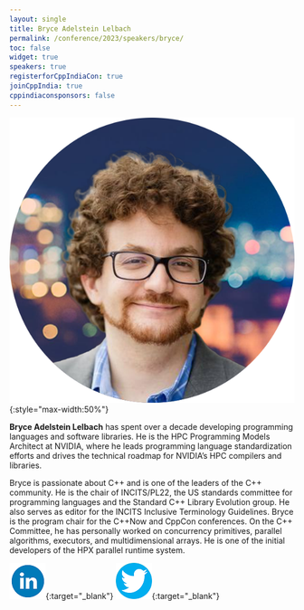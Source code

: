 ```yaml
---
layout: single
title: Bryce Adelstein Lelbach
permalink: /conference/2023/speakers/bryce/
toc: false
widget: true
speakers: true
registerforCppIndiaCon: true
joinCppIndia: true
cppindiaconsponsors: false
---
```

![Bryce Adelstein Lelbach](/conference/2023/graphics/speakers/bryce.png "Bryce Adelstein Lelbach"){:style="max-width:50%"}

**Bryce Adelstein Lelbach** has spent over a decade developing programming languages and software libraries. He is the HPC Programming Models Architect at NVIDIA, where he leads programming language standardization efforts and drives the technical roadmap for NVIDIA’s HPC compilers and libraries.

Bryce is passionate about C++ and is one of the leaders of the C++ community. He is the chair of INCITS/PL22, the US standards committee for programming languages and the Standard C++ Library Evolution group. He also serves as editor for the INCITS Inclusive Terminology Guidelines. Bryce is the program chair for the C++Now and CppCon conferences. On the C++ Committee, he has personally worked on concurrency primitives, parallel algorithms, executors, and multidimensional arrays. He is one of the initial developers of the HPX parallel runtime system.

[![Bryce Adelstein Lelbach](/assets/images/linkedin.png "Bryce Adelstein Lelbach")](https://www.linkedin.com/in/brycelelbach/){:target="_blank"}
[![Bryce Adelstein Lelbach](/assets/images/twitter.png "Bryce Adelstein Lelbach")](https://twitter.com/blelbach){:target="_blank"}
<pre>











































</pre>